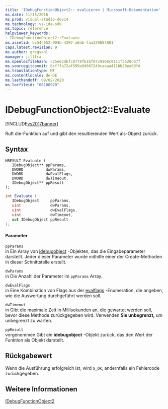 ```yaml
---
title: 'IDebugFunctionObject2:: evaluieren | Microsoft-Dokumentation'
ms.date: 11/15/2016
ms.prod: visual-studio-dev14
ms.technology: vs-ide-sdk
ms.topic: reference
helpviewer_keywords:
- IDebugFunctionObject2::Evaluate
ms.assetid: bc54c652-904b-4297-a6db-faa329684881
caps.latest.revision: 9
ms.author: gregvanl
manager: jillfra
ms.openlocfilehash: c25e62dbfc0778fb1bf07c9108c9111f3520d87f
ms.sourcegitcommit: 6cfffa72af599a9d667249caaaa411bb28ea69fd
ms.translationtype: MT
ms.contentlocale: de-DE
ms.lasthandoff: 09/02/2020
ms.locfileid: "68180970"
---
```

# <a name="idebugfunctionobject2evaluate"></a>IDebugFunctionObject2::Evaluate
[!INCLUDE[vs2017banner](../../../includes/vs2017banner.md)]

Ruft die-Funktion auf und gibt den resultierenden Wert als-Objekt zurück.  
  
## <a name="syntax"></a>Syntax  
  
```cpp#  
HRESULT Evaluate (  
   IDebugObject** ppParams,  
   DWORD          dwParams,  
   DWORD          dwEvalFlags,  
   DWORD          dwTimeout,  
   IDebugObject** ppResult  
);  
```  
  
```csharp  
int Evaluate (  
   IDebugObject     ppParams,  
   uint             dwParams,  
   uint             dwEvalFlags,  
   uint             dwTimeout,  
   out IDebugObject ppResult  
);  
```  
  
#### <a name="parameters"></a>Parameter  
 `ppParams`  
 in Ein Array von [idebugobject](../../../extensibility/debugger/reference/idebugobject.md) -Objekten, das die Eingabeparameter darstellt. Jeder dieser Parameter wurde mithilfe einer der Create-Methoden in dieser Schnittstelle erstellt.  
  
 `dwParams`  
 in Die Anzahl der Parameter im `ppParams` Array.  
  
 `dwEvalFlags`  
 in Eine Kombination von Flags aus der [evalflags](../../../extensibility/debugger/reference/evalflags.md) -Enumeration, die angeben, wie die Auswertung durchgeführt werden soll.  
  
 `dwTimeout`  
 in Gibt die maximale Zeit in Millisekunden an, die gewartet werden soll, bevor diese Methode zurückgegeben wird. Verwenden **Sie unbegrenzt,** um unbegrenzt zu warten.  
  
 `ppResult`  
 vorgenommen Gibt ein **idebugobject** -Objekt zurück, das den Wert der Funktion als Objekt darstellt.  
  
## <a name="return-value"></a>Rückgabewert  
 Wenn die Ausführung erfolgreich ist, wird `S_OK`, andernfalls ein Fehlercode zurückgegeben.  
  
## <a name="see-also"></a>Weitere Informationen  
 [IDebugFunctionObject2](../../../extensibility/debugger/reference/idebugfunctionobject2.md)
